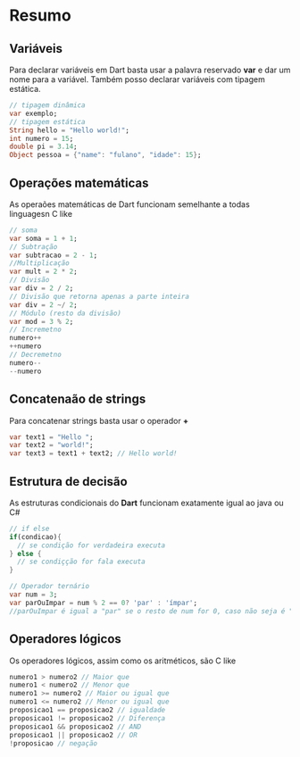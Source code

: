 # Resumo

## Variáveis

Para declarar variáveis em Dart basta usar a palavra reservado **var** e dar um nome para a variável.
Também posso declarar variáveis com tipagem estática.
```dart
// tipagem dinâmica
var exemplo;
// tipagem estática
String hello = "Hello world!";
int numero = 15;
double pi = 3.14;
Object pessoa = {"name": "fulano", "idade": 15};
```


## Operações matemáticas

As operaões matemáticas de Dart funcionam semelhante a todas linguagesn C like
```dart
// soma 
var soma = 1 + 1;
// Subtração
var subtracao = 2 - 1;
//Multiplicação
var mult = 2 * 2;
// Divisão
var div = 2 / 2;
// Divisão que retorna apenas a parte inteira
var div = 2 ~/ 2;
// Módulo (resto da divisão)
var mod = 3 % 2;
// Incremetno
numero++
++numero
// Decremetno
numero--
--numero
```

## Concatenaão de strings

Para concatenar strings basta usar o operador **+**
```dart
var text1 = "Hello ";
var text2 = "world!";
var text3 = text1 + text2; // Hello world!
```

## Estrutura de decisão

As estruturas condicionais do **Dart** funcionam exatamente igual ao java ou C#
```dart
// if else
if(condicao){
  // se condição for verdadeira executa
} else {
  // se condiçção for fala executa
}

// Operador ternário
var num = 3;
var parOuImpar = num % 2 == 0? 'par' : 'ímpar';
//parOuImpar é igual a "par" se o resto de num for 0, caso não seja é "ímpar"
``` 

## Operadores lógicos

Os operadores lógicos, assim como os aritméticos, são C like

```dart
numero1 > numero2 // Maior que
numero1 < numero2 // Menor que
numero1 >= numero2 // Maior ou igual que
numero1 <= numero2 // Menor ou igual que
proposicao1 == proposicao2 // igualdade
proposicao1 != proposicao2 // Diferença
proposicao1 && proposicao2 // AND
proposicao1 || proposicao2 // OR
!proposicao // negação
```
